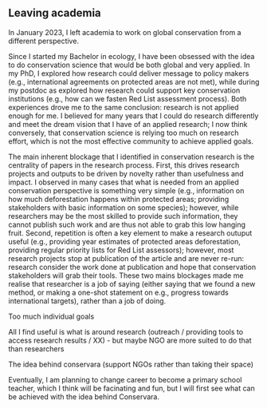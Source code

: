 ## Leaving academia

In January 2023, I left academia to work on global conservation from a different perspective.

Since I started my Bachelor in ecology, I have been obsessed with the idea to do conservation science that would be both global and very applied. In my PhD, I explored how research could deliver message to policy makers (e.g., international agreements on protected areas are not met), while during my postdoc as explored how research could support key conservation institutions (e.g., how can we fasten Red List assessment process). Both experiences drove me to the same conclusion: research is not applied enough for me. I believed for many years that I could do research differently and meet the dream vision that I have of an applied research; I now think conversely, that conservation science is relying too much on research effort, which is not the most effective community to achieve applied goals.

The main inherent blockage that I identified in conservation research is the centrality of papers in the research process. First, this drives research projects and outputs to be driven by novelty rather than usefulness and impact. I observed in many cases that what is needed from an applied conservation perspective is something very simple (e.g., information on how much deforestation happens within protected areas; providing stakeholders with basic information on some species); however, while researchers may be the most skilled to provide such information, they cannot publish such work and are thus not able to grab this low hanging fruit. Second, repetition is often a key element to make a research outuput useful (e.g., providing year estimates of protected areas deforestation, providing regular priority lists for Red List assessors); however, most research projects stop at publication of the article and are never re-run: research consider the work done at publication and hope that conservation stakeholders will grab their tools. These two mains blockages made me realise that researcher is a job of saying (either saying that we found a new method, or making a one-shot statement on e.g., progress towards international targets), rather than a job of doing.

Too much individual goals

All I find useful is what is around research (outreach / providing tools to access research results / XX) - but maybe NGO are more suited to do that than researchers

The idea behind conservara (support NGOs rather than taking their space)

Eventually, I am planning to change career to become a primary school teacher, which I think will be facinating and fun, but I will first see what can be achieved with the idea behind Conservara.
